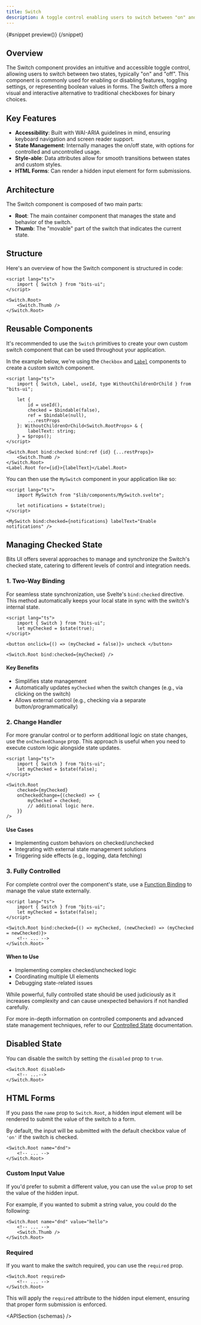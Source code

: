 ```yaml
---
title: Switch
description: A toggle control enabling users to switch between "on" and "off" states.
---
```


<script>
	import { APISection, ComponentPreviewV2, SwitchDemo, SwitchDemoCustom, Callout } from '$lib/components/index.js'
	export let schemas;
</script>

<ComponentPreviewV2 name="switch-demo" comp="Switch">

{#snippet preview()}
<SwitchDemo />
{/snippet}

</ComponentPreviewV2>

## Overview

The Switch component provides an intuitive and accessible toggle control, allowing users to switch between two states, typically "on" and "off". This component is commonly used for enabling or disabling features, toggling settings, or representing boolean values in forms. The Switch offers a more visual and interactive alternative to traditional checkboxes for binary choices.

## Key Features

-   **Accessibility**: Built with WAI-ARIA guidelines in mind, ensuring keyboard navigation and screen reader support.
-   **State Management**: Internally manages the on/off state, with options for controlled and uncontrolled usage.
-   **Style-able**: Data attributes allow for smooth transitions between states and custom styles.
-   **HTML Forms**: Can render a hidden input element for form submissions.

## Architecture

The Switch component is composed of two main parts:

-   **Root**: The main container component that manages the state and behavior of the switch.
-   **Thumb**: The "movable" part of the switch that indicates the current state.

## Structure

Here's an overview of how the Switch component is structured in code:

```svelte
<script lang="ts">
	import { Switch } from "bits-ui";
</script>

<Switch.Root>
	<Switch.Thumb />
</Switch.Root>
```

## Reusable Components

It's recommended to use the `Switch` primitives to create your own custom switch component that can be used throughout your application.

In the example below, we're using the `Checkbox` and [`Label`](/docs/components/label) components to create a custom switch component.

```svelte title="MySwitch.svelte"
<script lang="ts">
	import { Switch, Label, useId, type WithoutChildrenOrChild } from "bits-ui";

	let {
		id = useId(),
		checked = $bindable(false),
		ref = $bindable(null),
		...restProps
	}: WithoutChildrenOrChild<Switch.RootProps> & {
		labelText: string;
	} = $props();
</script>

<Switch.Root bind:checked bind:ref {id} {...restProps}>
	<Switch.Thumb />
</Switch.Root>
<Label.Root for={id}>{labelText}</Label.Root>
```

You can then use the `MySwitch` component in your application like so:

```svelte
<script lang="ts">
	import MySwitch from "$lib/components/MySwitch.svelte";

	let notifications = $state(true);
</script>

<MySwitch bind:checked={notifications} labelText="Enable notifications" />
```

## Managing Checked State

Bits UI offers several approaches to manage and synchronize the Switch's checked state, catering to different levels of control and integration needs.

### 1. Two-Way Binding

For seamless state synchronization, use Svelte's `bind:checked` directive. This method automatically keeps your local state in sync with the switch's internal state.

```svelte
<script lang="ts">
	import { Switch } from "bits-ui";
	let myChecked = $state(true);
</script>

<button onclick={() => (myChecked = false)}> uncheck </button>

<Switch.Root bind:checked={myChecked} />
```

#### Key Benefits

-   Simplifies state management
-   Automatically updates `myChecked` when the switch changes (e.g., via clicking on the switch)
-   Allows external control (e.g., checking via a separate button/programmatically)

### 2. Change Handler

For more granular control or to perform additional logic on state changes, use the `onCheckedChange` prop. This approach is useful when you need to execute custom logic alongside state updates.

```svelte
<script lang="ts">
	import { Switch } from "bits-ui";
	let myChecked = $state(false);
</script>

<Switch.Root
	checked={myChecked}
	onCheckedChange={(checked) => {
		myChecked = checked;
		// additional logic here.
	}}
/>
```

#### Use Cases

-   Implementing custom behaviors on checked/unchecked
-   Integrating with external state management solutions
-   Triggering side effects (e.g., logging, data fetching)

### 3. Fully Controlled

For complete control over the component's state, use a [Function Binding](https://svelte.dev/docs/svelte/bind#Function-bindings) to manage the value state externally.

```svelte
<script lang="ts">
	import { Switch } from "bits-ui";
	let myChecked = $state(false);
</script>

<Switch.Root bind:checked={() => myChecked, (newChecked) => (myChecked = newChecked)}>
	<!-- ... -->
</Switch.Root>
```

#### When to Use

-   Implementing complex checked/unchecked logic
-   Coordinating multiple UI elements
-   Debugging state-related issues

<Callout>

While powerful, fully controlled state should be used judiciously as it increases complexity and can cause unexpected behaviors if not handled carefully.

For more in-depth information on controlled components and advanced state management techniques, refer to our [Controlled State](/docs/controlled-state) documentation.

</Callout>

## Disabled State

You can disable the switch by setting the `disabled` prop to `true`.

```svelte /disabled/
<Switch.Root disabled>
	<!-- ...-->
</Switch.Root>
```

<SwitchDemoCustom disabled labelText="Do not disturb" />

## HTML Forms

If you pass the `name` prop to `Switch.Root`, a hidden input element will be rendered to submit the value of the switch to a form.

By default, the input will be submitted with the default checkbox value of `'on'` if the switch is checked.

```svelte /name="dnd"/
<Switch.Root name="dnd">
	<!-- ... -->
</Switch.Root>
```

### Custom Input Value

If you'd prefer to submit a different value, you can use the `value` prop to set the value of the hidden input.

For example, if you wanted to submit a string value, you could do the following:

```svelte /value="hello"/
<Switch.Root name="dnd" value="hello">
	<!-- ... -->
	<Switch.Thumb />
</Switch.Root>
```

### Required

If you want to make the switch required, you can use the `required` prop.

```svelte /required/
<Switch.Root required>
	<!-- ... -->
</Switch.Root>
```

This will apply the `required` attribute to the hidden input element, ensuring that proper form submission is enforced.

<APISection {schemas} />
